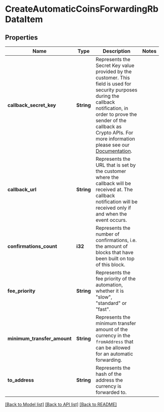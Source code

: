 # CreateAutomaticCoinsForwardingRbDataItem

## Properties

Name | Type | Description | Notes
------------ | ------------- | ------------- | -------------
**callback_secret_key** | **String** | Represents the Secret Key value provided by the customer. This field is used for security purposes during the callback notification, in order to prove the sender of the callback as Crypto APIs. For more information please see our [Documentation](https://developers.cryptoapis.io/technical-documentation/general-information/callbacks#callback-security). | 
**callback_url** | **String** | Represents the URL that is set by the customer where the callback will be received at. The callback notification will be received only if and when the event occurs. | 
**confirmations_count** | **i32** | Represents the number of confirmations, i.e. the amount of blocks that have been built on top of this block. | 
**fee_priority** | **String** | Represents the fee priority of the automation, whether it is \"slow\", \"standard\" or \"fast\". | 
**minimum_transfer_amount** | **String** | Represents the minimum transfer amount of the currency in the `fromAddress` that can be allowed for an automatic forwarding. | 
**to_address** | **String** | Represents the hash of the address the currency is forwarded to. | 

[[Back to Model list]](../README.md#documentation-for-models) [[Back to API list]](../README.md#documentation-for-api-endpoints) [[Back to README]](../README.md)


